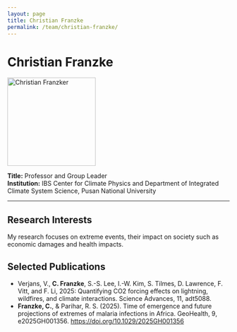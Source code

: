 ```yaml
---
layout: page
title: Christian Franzke
permalink: /team/christian-franzke/
---
```


# Christian Franzke

<!--- <img src="/images/rheagaur.png" alt="Rhea Gaur" width="200" /> --->
<img src="{{ site.baseurl }}/images/Christian-Franzke.jpg" alt="Christian Franzker" width="200" />



**Title:** Professor and Group Leader  
**Institution:** IBS Center for Climate Physics and Department of Integrated Climate System Science, Pusan National University  

---

## Research Interests

My research focuses on extreme events, their impact on society such as economic damages and health impacts.

## Selected Publications

- Verjans, V., <b>C. Franzke</b>, S.-S. Lee, I.-W. Kim, S. Tilmes, D. Lawrence, F. Vitt, and F. Li, 2025: Quantifying CO2 forcing effects on lightning, wildfires, and climate interactions. Science Advances, 11, adt5088.
- <b>Franzke, C.</b>, & Parihar, R. S. (2025). Time of emergence and future projections of extremes of malaria infections in Africa. GeoHealth, 9, e2025GH001356. https://doi.org/10.1029/2025GH001356 
